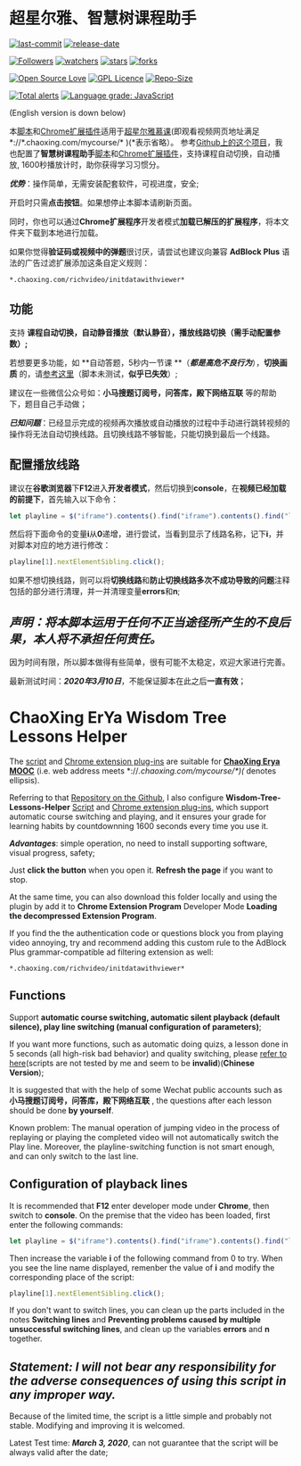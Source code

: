 # 超星尔雅、智慧树课程助手

[![last-commit](https://img.shields.io/github/last-commit/HollowMan6/ChaoXing-ErYa-Wisdom-Tree-Lessons-Helper)](../../graphs/commit-activity)
[![release-date](https://img.shields.io/github/release-date/HollowMan6/ChaoXing-ErYa-Wisdom-Tree-Lessons-Helper)](../../releases)

[![Followers](https://img.shields.io/github/followers/HollowMan6?style=social)](https://github.com/HollowMan6?tab=followers)
[![watchers](https://img.shields.io/github/watchers/HollowMan6/ChaoXing-ErYa-Wisdom-Tree-Lessons-Helper?style=social)](../../watchers)
[![stars](https://img.shields.io/github/stars/HollowMan6/ChaoXing-ErYa-Wisdom-Tree-Lessons-Helper?style=social)](../../stargazers)
[![forks](https://img.shields.io/github/forks/HollowMan6/ChaoXing-ErYa-Wisdom-Tree-Lessons-Helper?style=social)](../../network/members)

[![Open Source Love](https://badges.frapsoft.com/os/v1/open-source.svg?v=103)](https://hollowman6.github.io/fund.html)
[![GPL Licence](https://badges.frapsoft.com/os/gpl/gpl.svg?v=103)](https://opensource.org/licenses/GPL-3.0/)
[![Repo-Size](https://img.shields.io/github/repo-size/HollowMan6/ChaoXing-ErYa-Wisdom-Tree-Lessons-Helper.svg)](../../archive/master.zip)

[![Total alerts](https://img.shields.io/lgtm/alerts/g/HollowMan6/ChaoXing-ErYa-Wisdom-Tree-Lessons-Helper.svg?logo=lgtm&logoWidth=18)](https://lgtm.com/projects/g/HollowMan6/ChaoXing-ErYa-Wisdom-Tree-Lessons-Helper/alerts/)
[![Language grade: JavaScript](https://img.shields.io/lgtm/grade/javascript/g/HollowMan6/ChaoXing-ErYa-Wisdom-Tree-Lessons-Helper.svg?logo=lgtm&logoWidth=18)](https://lgtm.com/projects/g/HollowMan6/ChaoXing-ErYa-Wisdom-Tree-Lessons-Helper/context:javascript)

(English version is down below)

本[脚本](ChaoXing-ErYa-Lessons-Helper.js)和[Chrome扩展插件](Chrome/ChaoXing-ErYa-Lessons-Helper.crx)适用于[超星尔雅慕课](http://erya.mooc.chaoxing.com/)(即观看视频网页地址满足 \*://*.chaoxing.com/mycourse/\* )(*表示省略）。
参考[Github上的这个项目](https://github.com/GarlenMa/ZhihuishuCourse)，我也配置了**智慧树课程助手**[脚本](Wisdom-Tree/Wisdom-Tree-Lessons-Helper.js)和[Chrome扩展插件](Chrome/Wisdom-Tree-Lessons-Helper.crx)，支持课程自动切换，自动播放, 1600秒播放计时，助你获得学习习惯分。

***优势***：操作简单，无需安装配套软件，可视进度，安全;

开启时只需**点击按钮**。如果想停止本脚本请刷新页面。

同时，你也可以通过**Chrome扩展程序**开发者模式**加载已解压的扩展程序**，将本文件夹下载到本地进行加载。

如果你觉得**验证码或视频中的弹题**很讨厌，请尝试也建议向兼容 **AdBlock Plus** 语法的广告过滤扩展添加这条自定义规则：

```Text
*.chaoxing.com/richvideo/initdatawithviewer*
```

## 功能

支持 **课程自动切换，自动静音播放（默认静音），播放线路切换（需手动配置参数）;**

若想要更多功能，如 **自动答题，5秒内一节课 **（***都是高危不良行为***），**切换画质** 的，请[参考这里](https://poxiaobbs.com/thread-3268-1-1.html)（脚本未测试，**似乎已失效**）;

建议在一些微信公众号如：**小马搜题订阅号，问答库，殿下网络互联** 等的帮助下，题目自己手动做；

***已知问题***：已经显示完成的视频再次播放或自动播放的过程中手动进行跳转视频的操作将无法自动切换线路。且切换线路不够智能，只能切换到最后一个线路。

## 配置播放线路

建议在**谷歌浏览器**下**F12**进入**开发者模式**，然后切换到**console**，在**视频已经加载的前提下**，首先输入以下命令：

```JavaScript
let playline = $("iframe").contents().find("iframe").contents().find("li.vjs-menu-item.vjs-selected");
```

然后将下面命令的变量**i**从**0**递增，进行尝试，当看到显示了线路名称，记下**i**，并对脚本对应的地方进行修改：

```JavaScript
playline[1].nextElementSibling.click();
```

如果不想切换线路，则可以将**切换线路**和**防止切换线路多次不成功导致的问题**注释包括的部分进行清理，并一并清理变量**errors**和**n**;

## ***声明：将本脚本运用于任何不正当途径所产生的不良后果，本人将不承担任何责任。***

因为时间有限，所以脚本做得有些简单，很有可能不太稳定，欢迎大家进行完善。

最新测试时间：***2020年3月10日***，不能保证脚本在此之后**一直有效**；

# ChaoXing ErYa Wisdom Tree Lessons Helper

The [script](ChaoXing-ErYa-Lessons-Helper.js) and [Chrome extension plug-ins](Chrome/ChaoXing-ErYa-Lessons-Helper.crx) are suitable for **[ChaoXing Erya MOOC](http://erya.mooc.chaoxing.com/)** (i.e. web address meets \*://*.chaoxing.com/mycourse/\*)(* denotes ellipsis).

Referring to that [Repository on the Github](https://github.com/GarlenMa/ZhihuishuCourse), I also configure **Wisdom-Tree-Lessons-Helper** [Script](Wisdom-Tree/Wisdom-Tree-Lessons-Helper.js) and [Chrome extension plug-ins](Chrome/Wisdom-Tree-Lessons-Helper.crx), which support automatic course switching and playing, and it ensures your grade for learning habits by countdownning 1600 seconds every time you use it.

***Advantages***: simple operation, no need to install supporting software, visual progress, safety;

Just **click the button** when you open it. **Refresh the page** if you want to stop.

At the same time, you can also download this folder locally and using the plugin by add it to **Chrome Extension Program** Developer Mode **Loading the decompressed Extension Program**.

If you find the the authentication code or questions block you from playing video annoying, try and recommend adding this custom rule to the AdBlock Plus grammar-compatible ad filtering extension as well:

```Text
*.chaoxing.com/richvideo/initdatawithviewer*
```

## Functions

Support **automatic course switching, automatic silent playback (default silence), play line switching (manual configuration of parameters)**;

If you want more functions, such as automatic doing quizs, a lesson done in 5 seconds (all high-risk bad behavior) and quality switching, please [refer to here](https://poxiaobbs.com/thread-3268-1-1.html)(scripts are not tested by me and seem to be **invalid**)(**Chinese Version**);

It is suggested that with the help of some Wechat public accounts such as **小马搜题订阅号，问答库，殿下网络互联** , the questions after each lesson should be done **by yourself**.

Known problem: The manual operation of jumping video in the process of replaying or playing the completed video will not automatically switch the Play line. Moreover,  the playline-switching function is not smart enough, and can only switch to the last line.

## Configuration of playback lines

It is recommended that **F12** enter developer mode under **Chrome**, then switch to **console**. On the premise that the video has been loaded, first enter the following commands:

```JavaScript
let playline = $("iframe").contents().find("iframe").contents().find("li.vjs-menu-item.vjs-selected");
```

Then increase the variable **i** of the following command from 0 to try. When you see the line name displayed, remenber the value of **i** and modify the corresponding place of the script:

```JavaScript
playline[1].nextElementSibling.click();
```

If you don't want to switch lines, you can clean up the parts included in the notes **Switching lines** and **Preventing problems caused by multiple unsuccessful switching lines**, and clean up the variables **errors** and **n** together.

## ***Statement: I will not bear any responsibility for the adverse consequences of using this script in any improper way.***

Because of the limited time, the script is a little simple and probably not stable. Modifying and improving it is welcomed.

Latest Test time: ***March 3, 2020***, can not guarantee that the script will be always valid after the date;
